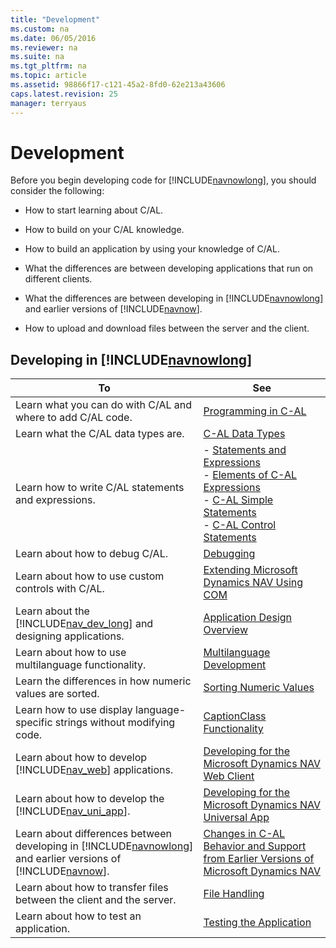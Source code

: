 ```yaml
---
title: "Development"
ms.custom: na
ms.date: 06/05/2016
ms.reviewer: na
ms.suite: na
ms.tgt_pltfrm: na
ms.topic: article
ms.assetid: 98866f17-c121-45a2-8fd0-62e213a43606
caps.latest.revision: 25
manager: terryaus
---
```

# Development
Before you begin developing code for [!INCLUDE[navnowlong](includes/navnowlong_md.md)], you should consider the following:  
  
-   How to start learning about C\/AL.  
  
-   How to build on your C\/AL knowledge.  
  
-   How to build an application by using your knowledge of C\/AL.  
  
-   What the differences are between developing applications that run on different clients.  
  
-   What the differences are between developing in [!INCLUDE[navnowlong](includes/navnowlong_md.md)] and earlier versions of [!INCLUDE[navnow](includes/navnow_md.md)].  
  
-   How to upload and download files between the server and the client.  
  
## Developing in [!INCLUDE[navnowlong](includes/navnowlong_md.md)]  
  
|To|See|  
|--------|---------|  
|Learn what you can do with C\/AL and where to add C\/AL code.|[Programming in C\-AL](Programming-in-C-AL.md)|  
|Learn what the C\/AL data types are.|[C\-AL Data Types](C-AL-Data-Types.md)|  
|Learn how to write C\/AL statements and expressions.|-   [Statements and Expressions](Statements-and-Expressions.md)<br />-   [Elements of C\-AL Expressions](Elements-of-C-AL-Expressions.md)<br />-   [C\-AL Simple Statements](C-AL-Simple-Statements.md)<br />-   [C\-AL Control Statements](C-AL-Control-Statements.md)|  
|Learn about how to debug C\/AL.|[Debugging](Debugging.md)|  
|Learn about how to use custom controls with C\/AL.|[Extending Microsoft Dynamics NAV Using COM](Extending-Microsoft-Dynamics-NAV-Using-COM.md)|  
|Learn about the [!INCLUDE[nav_dev_long](includes/nav_dev_long_md.md)] and designing applications.|[Application Design Overview](Application-Design-Overview.md)|  
|Learn about how to use multilanguage functionality.|[Multilanguage Development](Multilanguage-Development.md)|  
|Learn the differences in how numeric values are sorted.|[Sorting Numeric Values](Sorting-Numeric-Values.md)|  
|Learn how to use display language\-specific strings without modifying code.|[CaptionClass Functionality](CaptionClass-Functionality.md)|  
|Learn about how to develop [!INCLUDE[nav_web](includes/nav_web_md.md)] applications.|[Developing for the Microsoft Dynamics NAV Web Client](Developing-for-the-Microsoft-Dynamics-NAV-Web-Client.md)|  
|Learn about how to develop the [!INCLUDE[nav_uni_app](includes/nav_uni_app_md.md)].|[Developing for the Microsoft Dynamics NAV Universal App](Developing-for-the-Microsoft-Dynamics-NAV-Universal-App.md)|  
|Learn about differences between developing in [!INCLUDE[navnowlong](includes/navnowlong_md.md)] and earlier versions of [!INCLUDE[navnow](includes/navnow_md.md)].|[Changes in C\-AL Behavior and Support from Earlier Versions of Microsoft Dynamics NAV](Changes-in-C-AL-Behavior-and-Support-from-Earlier-Versions-of-Microsoft-Dynamics-NAV.md)|  
|Learn about how to transfer files between the client and the server.|[File Handling](File-Handling.md)|  
|Learn about how to test an application.|[Testing the Application](Testing-the-Application.md)|